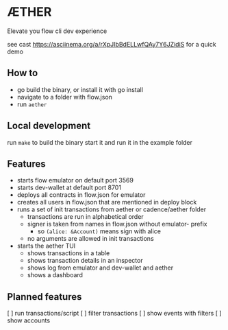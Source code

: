 # ÆTHER

Elevate you flow cli dev experience

see cast <https://asciinema.org/a/rXpJIbBdELLwfQAy7Y6JZidiS> for a quick demo

## How to

- go build the binary, or install it with go install
- navigate to a folder with flow.json
- run `aether`

## Local development

run `make` to build the binary start it and run it in the example folder

## Features

- starts flow emulator on default port 3569
- starts dev-wallet at default port 8701
- deploys all contracts in flow.json for emulator
- creates all users in flow.json that are mentioned in deploy block
- runs a set of init transactions from aether or cadence/aether folder
  - transactions are run in alphabetical order
  - signer is taken from names in flow.json without emulator- prefix
    - so `(alice: &Account)` means sign with alice
  - no arguments are allowed in init transactions
- starts the aether TUI
  - shows transactions in a table
  - shows transaction details in an inspector
  - shows log from emulator and dev-wallet and aether
  - shows a dashboard

## Planned features

[ ] run transactions/script
[ ] filter transactions
[ ] show events with filters
[ ] show accounts
